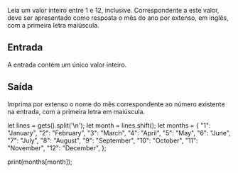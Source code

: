 Leia um valor inteiro entre 1 e 12, inclusive. Correspondente a este valor, deve ser apresentado como resposta o mês do ano por extenso, em inglês, com a primeira letra maiúscula.

## Entrada

A entrada contém um único valor inteiro.

## Saída

Imprima por extenso o nome do mês correspondente ao número existente na entrada, com a primeira letra em maiúscula.

let lines = gets().split('\n');
let month = lines.shift();
let months = {
  "1": "January",
  "2": "February",
  "3": "March",
  "4": "April",
  "5": "May",
  "6": "June",
  "7": "July",
  "8": "August",
  "9": "September",
  "10": "October",
  "11": "November",
  "12": "December",
};

print(months[month]);